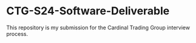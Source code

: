 # CTG-S24-Software-Deliverable
This repository is my submission for the Cardinal Trading Group interview process.
